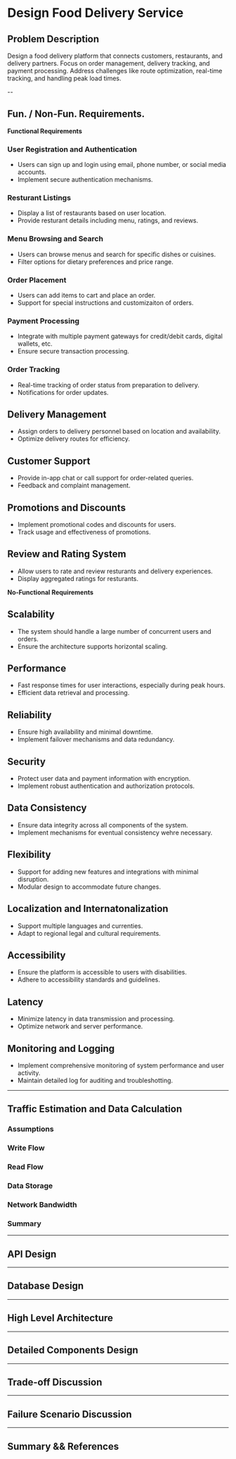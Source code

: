 # Design Food Delivery Service 

## Problem Description 

Design a food delivery platform that connects customers, restaurants, and delivery partners. Focus on order management, delivery tracking, and payment processing. Address challenges like route optimization, real-time tracking, and handling peak load times. 

-- 

## Fun. / Non-Fun. Requirements.

**Functional Requirements** 

### User Registration and Authentication 
- Users can sign up and login using email, phone number, or social media accounts. 
- Implement secure authentication mechanisms.

### Resturant Listings
- Display a list of restaurants based on user location.
- Provide resturant details including menu, ratings, and reviews. 


### Menu Browsing and Search 
- Users can browse menus and search for specific dishes or cuisines. 
- Filter options for dietary preferences and price range. 


### Order Placement 
- Users can add items to cart and place an order.
- Support for special instructions and customizaiton of orders. 


### Payment Processing 
- Integrate with multiple payment gateways for credit/debit cards, digital wallets, etc. 
- Ensure secure transaction processing. 


### Order Tracking 
- Real-time tracking of order status from preparation to delivery. 
- Notifications for order updates. 

## Delivery Management 
- Assign orders to delivery personnel based on location and availability.
- Optimize delivery routes for efficiency. 


## Customer Support 
- Provide in-app chat or call support for order-related queries.
- Feedback and complaint management.

## Promotions and Discounts 
- Implement promotional codes and discounts for users.
- Track usage and effectiveness of promotions. 


## Review and Rating System 
- Allow users to rate and review resturants and delivery experiences.
- Display aggregated ratings for resturants. 


**No-Functional Requirements**
## Scalability 
- The system should handle a large number of concurrent users and orders. 
- Ensure the architecture supports horizontal scaling. 

## Performance 
- Fast response times for user interactions, especially during peak hours.
- Efficient data retrieval and processing. 

## Reliability 
- Ensure high availability and minimal downtime. 
- Implement failover mechanisms and data redundancy. 

## Security 
- Protect user data and payment information with encryption.
- Implement robust authentication and authorization protocols. 

## Data Consistency 
- Ensure data integrity across all components of the system.
- Implement mechanisms for eventual consistency wehre necessary.

## Flexibility 
- Support for adding new features and integrations with minimal disruption.
- Modular design to accommodate future changes. 

## Localization and Internatonalization 
- Support multiple languages and currenties. 
- Adapt to regional legal and cultural requirements. 

## Accessibility 
- Ensure the platform is accessible to users with disabilities. 
- Adhere to accessibility standards and guidelines. 

## Latency 
- Minimize latency in data transmission and processing.
- Optimize network and server performance. 

## Monitoring and Logging 
- Implement comprehensive monitoring of system performance and user activity.
- Maintain detailed log for auditing and troubleshotting.



--- 

## Traffic Estimation and Data Calculation 
### Assumptions 

### Write Flow 

### Read Flow 


### Data Storage 


### Network Bandwidth 


### Summary 





--- 

## API Design 


--- 

## Database Design 


--- 

## High Level Architecture 


--- 

## Detailed Components Design 


--- 

## Trade-off Discussion 


--- 

## Failure Scenario Discussion 


--- 
## Summary && References 